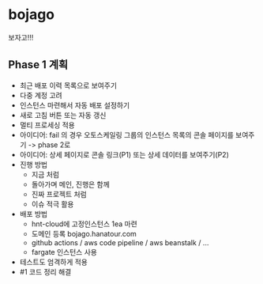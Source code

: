 # bojago
보자고!!!
## Phase 1 계획
- 최근 배포 이력 목록으로 보여주기
- 다중 계정 고려
- 인스턴스 마련해서 자동 배포 설정하기
- 새로 고침 버튼 또는 자동 갱신
- 멀티 프로세싱 적용
- 아이디어: fail 의 경우 오토스케일링 그룹의 인스턴스 목록의 콘솔 페이지를 보여주기 -> phase 2로
- 아이디어: 상세 페이지로 콘솔 링크(P1) 또는 상세 데이터를 보여주기(P2)
- 진행 방법
  - 지금 처럼
  - 돌아가며 메인, 진행은 함께
  - 진짜 프로젝트 처럼
  - 이슈 적극 활용
- 배포 방법
  - hnt-cloud에 고정인스턴스 1ea 마련
  - 도메인 등록 bojago.hanatour.com
  - github actions / aws code pipeline / aws beanstalk / ...
  - fargate 인스턴스 사용
- 테스트도 엄격하게 적용
- #1 코드 정리 해결
